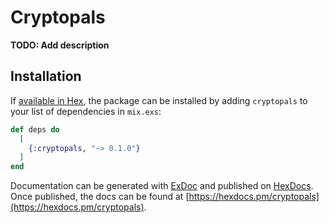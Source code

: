 # Cryptopals

**TODO: Add description**

## Installation

If [available in Hex](https://hex.pm/docs/publish), the package can be installed
by adding `cryptopals` to your list of dependencies in `mix.exs`:

```elixir
def deps do
  [
    {:cryptopals, "~> 0.1.0"}
  ]
end
```

Documentation can be generated with [ExDoc](https://github.com/elixir-lang/ex_doc)
and published on [HexDocs](https://hexdocs.pm). Once published, the docs can
be found at [https://hexdocs.pm/cryptopals](https://hexdocs.pm/cryptopals).

